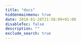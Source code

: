```yaml
---
title: "docs"
hiddenmainmenu: true
date: 2018-01-28T21:58:09+01:00
disableToc: false
description: ""
exclude_search: true
---
```

